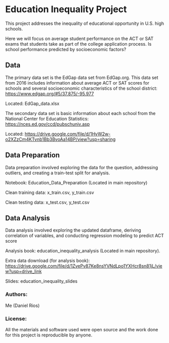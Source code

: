 # Education Inequality Project

This project addresses the inequality of educational opportunity in U.S. high schools. 

Here we will focus on average student performance on the ACT or SAT exams that students take as part of the college application process. Is school performance predicted by socioeconomic factors?

## Data
The primary data set is the EdGap data set from EdGap.org. This data set from 2016 includes information about average ACT or SAT scores for schools and several socioeconomic characteristics of the school district: https://www.edgap.org/#5/37.875/-95.977

Located: EdGap_data.xlsx

The secondary data set is basic information about each school from the National Center for Education Statistics: https://nces.ed.gov/ccd/pubschuniv.asp

Located: https://drive.google.com/file/d/1HvW2w-o2XZzCm4KTvnb1Bb3BvoAa14BP/view?usp=sharing

## Data Preparation
Data preparation involved exploring the data for the question, addressing outliers, and creating a train-test split for analysis.

Notebook: Education_Data_Preparation (Located in main repository)

Clean training data: x_train.csv, y_train.csv

Clean testing data: x_test.csv, y_test.csv

## Data Analysis
Data analysis involved exploring the updated dataframe, deriving correlation of variables, and conducting regression modeling to predict ACT score

Analysis book: education_inequality_analysis (Located in main repository). 

Extra data download (for analysis book): https://drive.google.com/file/d/1ZvePv87Ke8nsYVNdLpo1YXHcr8sn81jL/view?usp=drive_link

Slides: education_inequality_slides


### Authors:
Me (Daniel Rios)

### License:
All the materials and software used were open source and the work done for this project is reproducible by anyone.
